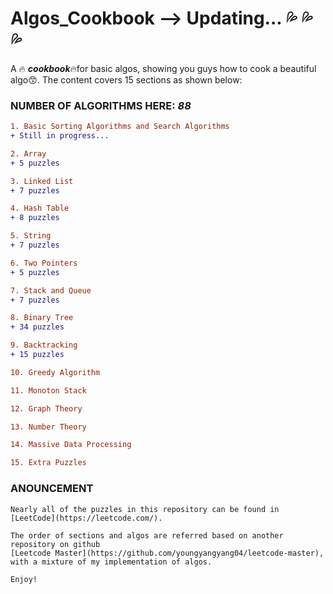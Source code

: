 # Algos_Cookbook --> Updating... :sweat_drops: :sweat_drops: :sweat_drops:
A :fire: ***cookbook***:fire:for basic algos, showing you guys how to cook a beautiful algo:kissing_smiling_eyes:. The content covers 15 sections as shown below:

### **NUMBER OF ALGORITHMS HERE**: ***88***    

```diff
1. Basic Sorting Algorithms and Search Algorithms
+ Still in progress...
```


```diff
2. Array
+ 5 puzzles
```
```diff
3. Linked List 
+ 7 puzzles 
```

```diff
4. Hash Table
+ 8 puzzles
```

```diff
5. String
+ 7 puzzles
```

```diff
6. Two Pointers
+ 5 puzzles
```

```diff
7. Stack and Queue
+ 7 puzzles 
```

```diff
8. Binary Tree
+ 34 puzzles 
```

```diff
9. Backtracking
+ 15 puzzles
```

```diff
10. Greedy Algorithm

```

```diff
11. Monoton Stack

```

```diff
12. Graph Theory

```

```diff
13. Number Theory

```

```diff
14. Massive Data Processing

```

```diff
15. Extra Puzzles

```
      

      
### **ANOUNCEMENT**

```
Nearly all of the puzzles in this repository can be found in [LeetCode](https://leetcode.com/). 
   
The order of sections and algos are referred based on another repository on github 
[Leetcode Master](https://github.com/youngyangyang04/leetcode-master), with a mixture of my implementation of algos.      
 
Enjoy!
```
